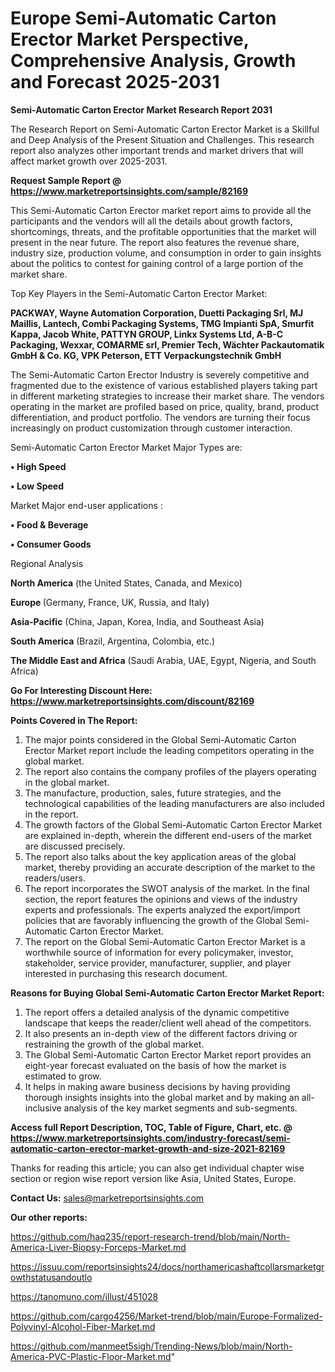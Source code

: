 # Europe Semi-Automatic Carton Erector Market Perspective, Comprehensive Analysis, Growth and Forecast 2025-2031

<strong>Semi-Automatic Carton Erector Market Research Report 2031</strong>

The Research Report on Semi-Automatic Carton Erector Market is a Skillful and Deep Analysis of the Present Situation and Challenges. This research report also analyzes other important trends and market drivers that will affect market growth over 2025-2031.

<strong>Request Sample Report @ <a href=https://www.marketreportsinsights.com/sample/82169>https://www.marketreportsinsights.com/sample/82169</a></strong>

This Semi-Automatic Carton Erector market report aims to provide all the participants and the vendors will all the details about growth factors, shortcomings, threats, and the profitable opportunities that the market will present in the near future. The report also features the revenue share, industry size, production volume, and consumption in order to gain insights about the politics to contest for gaining control of a large portion of the market share.

Top Key Players in the Semi-Automatic Carton Erector Market:

<strong>PACKWAY, Wayne Automation Corporation, Duetti Packaging Srl, MJ Maillis, Lantech, Combi Packaging Systems, TMG Impianti SpA, Smurfit Kappa, Jacob White, PATTYN GROUP, Linkx Systems Ltd, A-B-C Packaging, Wexxar, COMARME srl, Premier Tech, Wächter Packautomatik GmbH & Co. KG, VPK Peterson, ETT Verpackungstechnik GmbH</strong>

The Semi-Automatic Carton Erector Industry is severely competitive and fragmented due to the existence of various established players taking part in different marketing strategies to increase their market share. The vendors operating in the market are profiled based on price, quality, brand, product differentiation, and product portfolio. The vendors are turning their focus increasingly on product customization through customer interaction.

Semi-Automatic Carton Erector Market Major Types are:

<strong>• High Speed

• Low Speed</strong>

Market Major end-user applications :

<strong>• Food & Beverage

• Consumer Goods</strong>

Regional Analysis

</u><strong><b>North America</b></strong> (the United States, Canada, and Mexico)

<strong><b>Europe </b></strong>(Germany, France, UK, Russia, and Italy)

<strong><b>Asia-Pacific</b></strong> (China, Japan, Korea, India, and Southeast Asia)

<strong><b>South America</b></strong> (Brazil, Argentina, Colombia, etc.)

<strong><b>The Middle East and Africa</b></strong> (Saudi Arabia, UAE, Egypt, Nigeria, and South Africa)

<strong>Go For Interesting Discount Here: <a href=https://www.marketreportsinsights.com/discount/82169>https://www.marketreportsinsights.com/discount/82169</a></strong>

<strong>Points Covered in The Report:</strong>
<ol>
  <li>The major points considered in the Global Semi-Automatic Carton Erector Market report include the leading competitors operating in the global market.</li>
  <li>The report also contains the company profiles of the players operating in the global market.</li>
  <li>The manufacture, production, sales, future strategies, and the technological capabilities of the leading manufacturers are also included in the report.</li>
  <li>The growth factors of the Global Semi-Automatic Carton Erector Market are explained in-depth, wherein the different end-users of the market are discussed precisely.</li>
  <li>The report also talks about the key application areas of the global market, thereby providing an accurate description of the market to the readers/users.</li>
  <li>The report incorporates the SWOT analysis of the market. In the final section, the report features the opinions and views of the industry experts and professionals. The experts analyzed the export/import policies that are favorably influencing the growth of the Global Semi-Automatic Carton Erector Market.</li>
  <li>The report on the Global Semi-Automatic Carton Erector Market is a worthwhile source of information for every policymaker, investor, stakeholder, service provider, manufacturer, supplier, and player interested in purchasing this research document.</li>
</ol>
<strong>Reasons for Buying Global Semi-Automatic Carton Erector Market Report:</strong>

<ol>
  <li>The report offers a detailed analysis of the dynamic competitive landscape that keeps the reader/client well ahead of the competitors.</li>
  <li>It also presents an in-depth view of the different factors driving or restraining the growth of the global market.</li>
  <li>The Global Semi-Automatic Carton Erector Market report provides an eight-year forecast evaluated on the basis of how the market is estimated to grow.</li>
  <li>It helps in making aware business decisions by having providing thorough insights insights into the global market and by making an all-inclusive analysis of the key market segments and sub-segments.</li>
</ol>
<strong>Access full Report Description, TOC, Table of Figure, Chart, etc. @ <a href=https://www.marketreportsinsights.com/industry-forecast/semi-automatic-carton-erector-market-growth-and-size-2021-82169>https://www.marketreportsinsights.com/industry-forecast/semi-automatic-carton-erector-market-growth-and-size-2021-82169</a></strong>


Thanks for reading this article; you can also get individual chapter wise section or region wise report version like Asia, United States, Europe.

<strong>Contact Us:</strong>
sales@marketreportsinsights.com

<strong>Our other reports:</strong>

<a href=https://github.com/haq235/report-research-trend/blob/main/North-America-Liver-Biopsy-Forceps-Market.md>https://github.com/haq235/report-research-trend/blob/main/North-America-Liver-Biopsy-Forceps-Market.md</a>

<a href=https://issuu.com/reportsinsights24/docs/northamericashaftcollarsmarketgrowthstatusandoutlo>https://issuu.com/reportsinsights24/docs/northamericashaftcollarsmarketgrowthstatusandoutlo</a>

<a href=https://tanomuno.com/illust/451028>https://tanomuno.com/illust/451028</a>

<a href=https://github.com/cargo4256/Market-trend/blob/main/Europe-Formalized-Polyvinyl-Alcohol-Fiber-Market.md>https://github.com/cargo4256/Market-trend/blob/main/Europe-Formalized-Polyvinyl-Alcohol-Fiber-Market.md</a>

<a href=https://github.com/manmeet5sigh/Trending-News/blob/main/North-America-PVC-Plastic-Floor-Market.md>https://github.com/manmeet5sigh/Trending-News/blob/main/North-America-PVC-Plastic-Floor-Market.md</a>"
